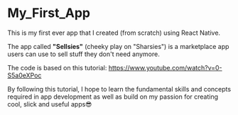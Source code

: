 # My_First_App
This is my first ever app that I created (from scratch) using React Native. 

The app called **"Sellsies"** (cheeky play on "Sharsies") is a marketplace app users can use to sell stuff they don't need anymore.

The code is based on this tutorial: https://www.youtube.com/watch?v=0-S5a0eXPoc 


By following this tutorial, I hope to learn the fundamental skills and concepts required in app development as well as build on my passion for creating cool, slick and useful apps😎
